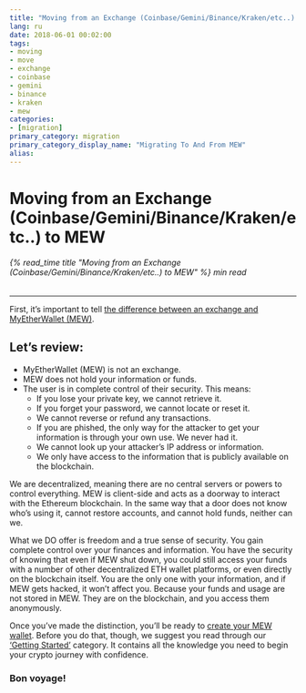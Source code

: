 ```yaml
---
title: "Moving from an Exchange (Coinbase/Gemini/Binance/Kraken/etc..) to MEW"
lang: ru
date: 2018-06-01 00:02:00
tags:
- moving
- move
- exchange
- coinbase
- gemini
- binance
- kraken
- mew
categories:
- [migration]
primary_category: migration
primary_category_display_name: "Migrating To And From MEW"
alias:
---
```


# __Moving from an Exchange (Coinbase/Gemini/Binance/Kraken/etc..) to MEW__
###### {% read_time title "Moving from an Exchange (Coinbase/Gemini/Binance/Kraken/etc..) to MEW" %} min read
***

First, it’s important to tell [the difference between an exchange and MyEtherWallet (MEW)][MEWdifferent]. 

## __Let’s review:__

* MyEtherWallet (MEW) is not an exchange.
* MEW does not hold your information or funds. 
* The user is in complete control of their security. This means:
    * If you lose your private key, we cannot retrieve it. 
    * If you forget your password, we cannot locate or reset it.
    * We cannot reverse or refund any transactions. 
    * If you are phished, the only way for the attacker to get your information is through your own use. We never had it.
    * We cannot look up your attacker’s IP address or information.
    * We only have access to the information that is publicly available on the blockchain.

We are decentralized, meaning there are no central servers or powers to control everything. MEW is client-side and acts as a doorway to interact with the Ethereum blockchain. In the same way that a door does not know who’s using it, cannot restore accounts, and cannot hold funds, neither can we.

What we DO offer is freedom and a true sense of security. You gain complete control over your finances and information. You have the security of knowing that even if MEW shut down, you could still access your funds with a number of other decentralized ETH wallet platforms, or even directly on the blockchain itself. You are the only one with your information, and if MEW gets hacked, it won’t affect you. Because your funds and usage are not stored in MEW. They are on the blockchain, and you access them anonymously. 

Once you’ve made the distinction, you’ll be ready to [create your MEW wallet][create]. Before you do that, though, we suggest you read through our [‘Getting Started’][getstart] category. It contains all the knowledge you need to begin your crypto journey with confidence. 

### Bon voyage!

[MEWdifferent]: /posts/getting-started/difference-between-mew-and-exchange/
[create]: /posts/getting-started/how-to-create-a-wallet/
[getstart]: /posts/getting-started/
